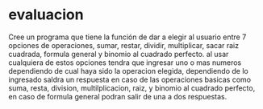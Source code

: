 # evaluacion
Cree un programa que tiene la función de dar a elegir al usuario entre 7 opciones de operaciones, sumar, restar, dividir, multiplicar, sacar raiz cuadrada, formula general y binomio al cuadrado perfecto. al usar cualquiera de estos opciones tendra que ingresar uno o mas numeros dependiendo de cual haya sido la operacion elegida, dependiendo de lo ingresado saldra un respuesta en caso de las operaciones basicas como suma, resta, division, multilplicacion, raiz, y binomio al cuadrado perfecto, en caso de formula general podran salir de una a dos respuestas.
